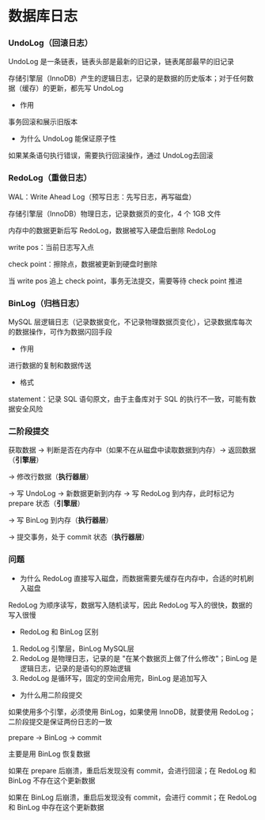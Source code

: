 # 数据库日志


### UndoLog（回滚日志）

UndoLog 是一条链表，链表头部是最新的旧记录，链表尾部最早的旧记录

存储引擎层（InnoDB）产生的逻辑日志，记录的是数据的历史版本；对于任何数据（缓存）的更新，都先写 UndoLog

* 作用

事务回滚和展示旧版本

* 为什么 UndoLog 能保证原子性

如果某条语句执行错误，需要执行回滚操作，通过 UndoLog去回滚


### RedoLog（重做日志）

WAL：Write Ahead Log（预写日志：先写日志，再写磁盘）

存储引擎层（InnoDB）物理日志，记录数据页的变化，4 个 1GB 文件

内存中的数据更新后写 RedoLog，数据被写入硬盘后删除 RedoLog

write pos：当前日志写入点

check point：擦除点，数据被更新到硬盘时删除

当 write pos 追上 check point，事务无法提交，需要等待 check point 推进


### BinLog（归档日志）

MySQL 层逻辑日志（记录数据变化，不记录物理数据页变化），记录数据库每次的数据操作，可作为数据闪回手段

* 作用

进行数据的复制和数据传送


* 格式

statement：记录 SQL 语句原文，由于主备库对于 SQL 的执行不一致，可能有数据安全风险


### 二阶段提交

获取数据 -> 判断是否在内存中（如果不在从磁盘中读取数据到内存）-> 返回数据（**引擎层**）

-> 修改行数据（**执行器层**）

-> 写 UndoLog -> 新数据更新到内存 -> 写 RedoLog 到内存，此时标记为 prepare 状态（**引擎层**）

-> 写 BinLog 到内存（**执行器层**）

-> 提交事务，处于 commit 状态（**执行器层**）


### 问题

* 为什么 RedoLog 直接写入磁盘，而数据需要先缓存在内存中，合适的时机刷入磁盘

RedoLog 为顺序读写，数据写入随机读写，因此 RedoLog 写入的很快，数据的写入很慢

* RedoLog 和 BinLog 区别

1. RedoLog 引擎层，BinLog MySQL层
2. RedoLog 是物理日志，记录的是 "在某个数据页上做了什么修改"；BinLog 是逻辑日志，记录的是语句的原始逻辑
3. RedoLog 是循环写，固定的空间会用完，BinLog 是追加写入

* 为什么用二阶段提交

如果使用多个引擎，必须使用 BinLog，如果使用 InnoDB，就要使用 RedoLog；二阶段提交是保证两份日志的一致

prepare -> BinLog -> commit

主要是用 BinLog 恢复数据

如果在 prepare 后崩溃，重启后发现没有 commit，会进行回滚；在 RedoLog 和 BinLog 不存在这个更新数据

如果在 BinLog 后崩溃，重启后发现没有 commit，会进行 commit；在 RedoLog 和 BinLog 中存在这个更新数据
